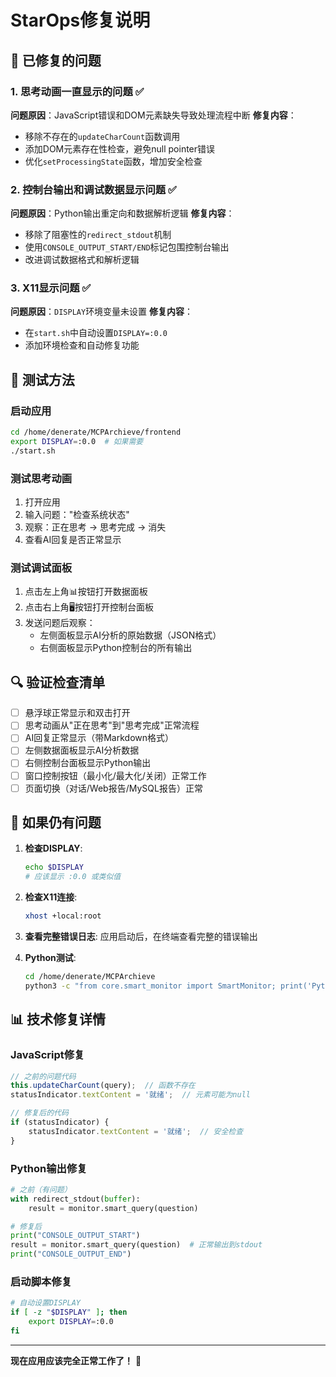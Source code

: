 # StarOps修复说明

## 🔧 已修复的问题

### 1. 思考动画一直显示的问题 ✅
**问题原因**：JavaScript错误和DOM元素缺失导致处理流程中断
**修复内容**：
- 移除不存在的`updateCharCount`函数调用
- 添加DOM元素存在性检查，避免null pointer错误
- 优化`setProcessingState`函数，增加安全检查

### 2. 控制台输出和调试数据显示问题 ✅
**问题原因**：Python输出重定向和数据解析逻辑
**修复内容**：
- 移除了阻塞性的`redirect_stdout`机制
- 使用`CONSOLE_OUTPUT_START/END`标记包围控制台输出
- 改进调试数据格式和解析逻辑

### 3. X11显示问题 ✅
**问题原因**：`DISPLAY`环境变量未设置
**修复内容**：
- 在`start.sh`中自动设置`DISPLAY=:0.0`
- 添加环境检查和自动修复功能

## 🧪 测试方法

### 启动应用
```bash
cd /home/denerate/MCPArchieve/frontend
export DISPLAY=:0.0  # 如果需要
./start.sh
```

### 测试思考动画
1. 打开应用
2. 输入问题："检查系统状态"
3. 观察：正在思考 → 思考完成 → 消失
4. 查看AI回复是否正常显示

### 测试调试面板
1. 点击左上角📊按钮打开数据面板
2. 点击右上角🖥️按钮打开控制台面板
3. 发送问题后观察：
   - 左侧面板显示AI分析的原始数据（JSON格式）
   - 右侧面板显示Python控制台的所有输出

## 🔍 验证检查清单

- [ ] 悬浮球正常显示和双击打开
- [ ] 思考动画从"正在思考"到"思考完成"正常流程
- [ ] AI回复正常显示（带Markdown格式）
- [ ] 左侧数据面板显示AI分析数据
- [ ] 右侧控制台面板显示Python输出
- [ ] 窗口控制按钮（最小化/最大化/关闭）正常工作
- [ ] 页面切换（对话/Web报告/MySQL报告）正常

## 🐛 如果仍有问题

1. **检查DISPLAY**:
   ```bash
   echo $DISPLAY
   # 应该显示 :0.0 或类似值
   ```

2. **检查X11连接**:
   ```bash
   xhost +local:root
   ```

3. **查看完整错误日志**:
   应用启动后，在终端查看完整的错误输出

4. **Python测试**:
   ```bash
   cd /home/denerate/MCPArchieve
   python3 -c "from core.smart_monitor import SmartMonitor; print('Python调用正常')"
   ```

## 📊 技术修复详情

### JavaScript修复
```javascript
// 之前的问题代码
this.updateCharCount(query);  // 函数不存在
statusIndicator.textContent = '就绪';  // 元素可能为null

// 修复后的代码
if (statusIndicator) {
    statusIndicator.textContent = '就绪';  // 安全检查
}
```

### Python输出修复
```python
# 之前（有问题）
with redirect_stdout(buffer):
    result = monitor.smart_query(question)

# 修复后
print("CONSOLE_OUTPUT_START")
result = monitor.smart_query(question)  # 正常输出到stdout
print("CONSOLE_OUTPUT_END")
```

### 启动脚本修复
```bash
# 自动设置DISPLAY
if [ -z "$DISPLAY" ]; then
    export DISPLAY=:0.0
fi
```

---

**现在应用应该完全正常工作了！** 🎉
